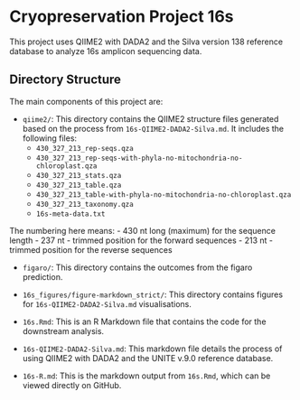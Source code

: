 # Cryopreservation Project 16s

This project uses QIIME2 with DADA2 and the Silva version 138 reference database to analyze 16s amplicon sequencing data. 

## Directory Structure

The main components of this project are:

- `qiime2/`: This directory contains the QIIME2 structure files generated based on the process from `16s-QIIME2-DADA2-Silva.md`. It includes the following files:
    - `430_327_213_rep-seqs.qza`
    - `430_327_213_rep-seqs-with-phyla-no-mitochondria-no-chloroplast.qza`
    - `430_327_213_stats.qza`
    - `430_327_213_table.qza`
    - `430_327_213_table-with-phyla-no-mitochondria-no-chloroplast.qza`
    - `430_327_213_taxonomy.qza`
    - `16s-meta-data.txt`

The numbering here means:
    - 430 nt long (maximum) for the sequence length
    - 237 nt - trimmed position for the forward sequences 
    - 213 nt - trimmed position for the reverse sequences

- `figaro/`: This directory contains the outcomes from the figaro prediction.

- `16s_figures/figure-markdown_strict/`: This directory contains figures for `16s-QIIME2-DADA2-Silva.md` visualisations.

- `16s.Rmd`: This is an R Markdown file that contains the code for the downstream analysis.

- `16s-QIIME2-DADA2-Silva.md`: This markdown file details the process of using QIIME2 with DADA2 and the UNITE v.9.0 reference database.

- `16s-R.md`: This is the markdown output from `16s.Rmd`, which can be viewed directly on GitHub.
